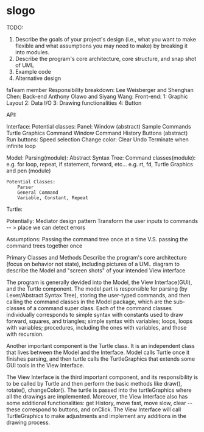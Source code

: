 slogo
=====
TODO:
1. Describe the goals of your project's design (i.e., what you want to make flexible and what assumptions you may need to make) by breaking it into modules.
2. Describe the program's core architecture, core structure, and snap shot of UML
3. Example code
4. Alternative design

faTeam member Responsibility breakdown:
Lee Weisberger and Shenghan Chen: Back-end
Anthony Olawo and Siyang Wang: Front-end:
	1: Graphic Layout
	2: Data I/O
	3: Drawing functionalities
	4: Button 

API:

Interface:
	Potential classes:
		Panel:
		Window (abstract)
			Sample Commands
			Turtle Graphics 
Command Window 
Command History
		Buttons (abstract)
			Run buttons: Speed selection
			Change color:
			Clear
			Undo
			Terminate when infinite loop

	
			
Model:
Parsing(module):
Abstract Syntax Tree:
	Command classes(module): 
		e.g. for loop, repeat, if statement, forward, etc…
			e.g. rt, fd, 
	Turtle Graphics and pen (module)

	Potential Classes:
		Parser
		General Command
		Variable, Constant, Repeat 

Turtle:
	

Potentially: 
	Mediator design pattern 
		Transform the user inputs to commands -- > place we can detect errors 

Assumptions:
	Passing the command tree once at a time V.S. passing the command trees together once 


Primary Classes and Methods
Describe the program's core architecture (focus on behavior not state), including pictures of a UML diagram to describe the Model and "screen shots" of your intended View interface

The program is generally devided into the Model, the View Interface(GUI), and the Turtle component. The model part is responsible for parsing (by Lexer/Abstract Syntax Tree), storing the user-typed commands, and then calling the command classes in the Model package, which are the sub-classes of a command super class. Each of the command classes individually corresponds to simple syntax with constants used to draw forward, squares, and triangles; simple syntax with variables; loops, loops with variables; procedures, including the ones with variables, and those with recursion. 

Another important component is the Turtle class. It is an independent class that lives between the Model and the Interface. Model calls Turtle once it finishes parsing, and then turtle calls the TurtleGraphics that extends some GUI tools in the View Interface. 

The View Interface is the third important component, and its responsibility is to be called by Turtle and then perform the basic methods like draw(), rotate(), changeColor(). The turtle is passed into the turtleGraphics where all the drawings are implemented. Moreover, the View Interface also has some additional functionalities: get History, move fast, move slow, clear -- these correspond to buttons, and onClick. The View Interface will call TurtleGraphics to make adjustments and implement any additions in the drawing process. 




